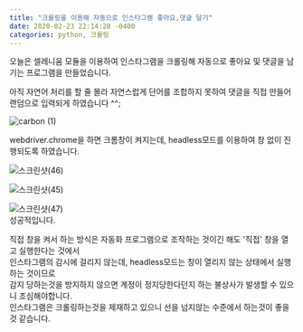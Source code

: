 ```yaml
---
title: "크롤링을 이용해 자동으로 인스타그램 좋아요,댓글 달기"
date: 2020-02-23 22:14:28 -0400
categories: python, 크롤링
---
```


오늘은 셀레니움 모듈을 이용하여 인스타그램을 크롤링해 자동으로 좋아요 및 댓글을 남기는 프로그램을 만들었습니다.
   

아직 자연어 처리를 할 줄 몰라 자연스럽게 단어를 조합하지 못하여 댓글을 직접 만들어 랜덤으로 입력되게 하였습니다 ^^;
   
![carbon (1)](https://user-images.githubusercontent.com/49622935/75103457-2eb81b00-563e-11ea-9032-8a1f8844862d.png)

   
   
webdriver.chrome을 하면 크롬창이 켜지는데, headless모드를 이용하여 창 없이 진행되도록 하였습니다.  
   
![스크린샷(46)](https://user-images.githubusercontent.com/49622935/75103648-db939780-5640-11ea-9c89-59e1c1f222c7.png)   
   
   ![스크린샷(45)](https://user-images.githubusercontent.com/49622935/75103649-ddf5f180-5640-11ea-9040-0f1f83b9bd10.png)
   
   ![스크린샷(47)](https://user-images.githubusercontent.com/49622935/75103661-1b5a7f00-5641-11ea-9349-042c3fff0dc1.png)   
   성공적입니다.
   
직접 창을 켜서 하는 방식은 자동화 프로그램으로 조작하는 것이긴 해도 '직접' 창을 열고 실행한다는 것에서   
인스타그램의 감시에 걸리지 않는데, headless모드는 창이 열리지 않는 상태에서 실행하는 것이므로   
감지 당하는것을 방지하지 않으면 계정이 정지당한다던지 하는 불상사가 발생할 수 있으니 조심해야합니다.   
인스타그램은 크롤링하는것을 제재하고 있으니 선을 넘지않는 수준에서 하는것이 좋을것 같습니다.
